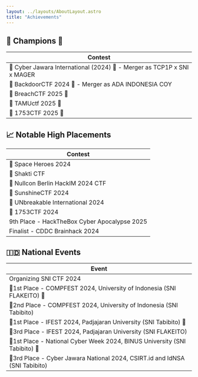 ```yaml
---
layout: ../layouts/AboutLayout.astro
title: "Achievements"
---
```


## 🥇 Champions 👑

| Contest                                |
|----------------------------------------|
| 🥇 Cyber Jawara International (2024) 👑 - Merger as TCP1P x SNI x MAGER |
| 🥇 BackdoorCTF 2024 👑 - Merger as ADA INDONESIA COY | 
| 🥇 BreachCTF 2025 👑|
| 🥇 TAMUctf 2025 👑 |
| 🥇 1753CTF 2025 👑 |

## 📈 Notable High Placements

| Contest                                         |
|-------------------------------------------------|
| 🥈 Space Heroes 2024                             |
| 🥈 Shakti CTF                                    |
| 🥉 Nullcon Berlin HackIM 2024 CTF                |
| 🏅 SunshineCTF 2024                              |
| 🏅 UNbreakable International 2024                |
| 🏅 1753CTF 2024                                  |
| 9th Place - HackTheBox Cyber Apocalypse 2025     |
| Finalist - CDDC Brainhack 2024                   |

## 🇮🇩 National Events

| Event                                                                                      |
|--------------------------------------------------------------------------------------------|
| Organizing SNI CTF 2024                                                                         |
| 🥇1st Place - COMPFEST 2024, University of Indonesia (SNI FLAKEITO) 👑                          |
| 🥈2nd Place - COMPFEST 2024, University of Indonesia (SNI Tabibito)                           |
| 🥇1st Place - IFEST 2024, Padjajaran University (SNI Tabibito) 👑                                 |
| 🥉3rd Place - IFEST 2024, Padjajaran University (SNI FLAKEITO)                                 |
| 🥇1st Place - National Cyber Week 2024, BINUS University (SNI Tabibito) 👑                        |
| 🥉3rd Place - Cyber Jawara National 2024, CSIRT.id and IdNSA (SNI Tabibito)                      |
